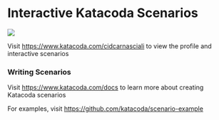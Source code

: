 # Interactive Katacoda Scenarios

[![](http://shields.katacoda.com/katacoda/cidcarnasciali/count.svg)](https://www.katacoda.com/cidcarnasciali "Get your profile on Katacoda.com")

Visit https://www.katacoda.com/cidcarnasciali to view the profile and interactive scenarios

### Writing Scenarios
Visit https://www.katacoda.com/docs to learn more about creating Katacoda scenarios

For examples, visit https://github.com/katacoda/scenario-example
